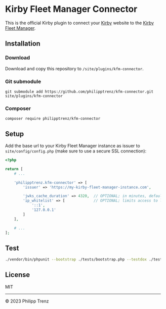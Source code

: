 # Kirby Fleet Manager Connector

This is the official Kirby plugin to connect your [Kirby](https://getkirby.com) website to the [Kirby Fleet Manager](https://github.com/philipptrenz/kirby-fleet-manager).

## Installation

### Download

Download and copy this repository to `/site/plugins/kfm-connector`.

### Git submodule

```
git submodule add https://github.com/philipptrenz/kfm-connector.git site/plugins/kfm-connector
```


### Composer

```
composer require philipptrenz/kfm-connector
```

## Setup

Add the base url to your Kirby Fleet Manager instance as issuer to `site/config/config.php` (make sure to use a secure SSL connection):

```php
<?php

return [
    # ...

    'philipptrenz.kfm-connector' => [
        'issuer' => 'https://my-kirby-fleet-manager-instance.com',

        'jwks_cache_duration' => 4320,  // OPTIONAL; in minutes, defaults to 3 days
        'ip_whitelist' => [             // OPTIONAL; limits access to listed IPs, if set
            '::1',
            '127.0.0.1'
        ]
    ],

    # ...
];
```

## Test

```bash
./vendor/bin/phpunit --bootstrap ./tests/bootstrap.php --testdox ./tests/suites
```

## License

MIT

---

© 2023 Philipp Trenz
